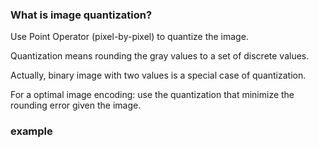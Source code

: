 ### What is image quantization?

Use Point Operator (pixel-by-pixel) to quantize the image.

Quantization means rounding the gray values to a set of discrete values.

Actually, binary image with two values is a special case of quantization.

For a optimal image encoding: use the quantization that minimize the rounding error given the image.

### example
